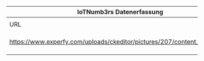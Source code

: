 |IoTNumb3rs Datenerfassung|||||||||||
| ---- | ---- | ---- | ---- | ---- | ---- | ---- | ---- | ---- | ---- | ---- |
||||||||||||
|URL|home_url|filename|device_class|device_count|market_class|market_volume|prognosis_year|publication_year|authorship_class|Dropbox folder|
|https://www.experfy.com/uploads/ckeditor/pictures/207/content_image1.jpg|https://www.experfy.com/blog/industrial-iot-and-the-rise-of-smart-manufacturing|file1_content_image1.jpg|||value per year|11100000000000|2025|2017|consultant|marielledemuth/20181122-1507|
